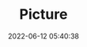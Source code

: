 ---
weight: 1
images:
- /images/edited/10.jpeg
title: Picture
date: 2022-06-12 05:40:38
tags: [luminarneo,work,ilce7m3]
---